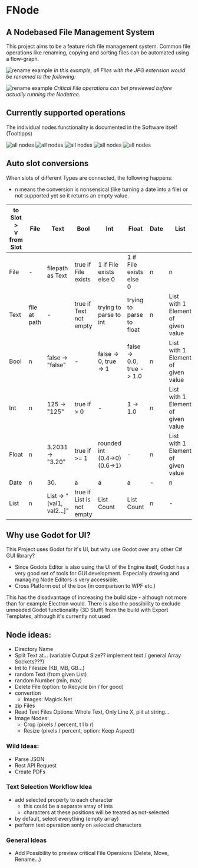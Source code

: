 # FNode
## A Nodebased File Management System

This project aims to be a feature rich file management system. Common file operations like renaming, copying and sorting files can be automated using a flow-graph.

![rename example](doc/rename_example_1.png)
*In this example, all Files with the JPG extension would be renamed to the following:*

![rename example](doc/rename_preview.png)
*Critical File operations can bei previewed before actually running the Nodetree.*

## Currently supported operations
The individual nodes functionality is documented in the Software itself (Tooltipps)

![all nodes](doc/nodes_file.png)
![all nodes](doc/nodes_text.png)
![all nodes](doc/nodes_math.png)
![all nodes](doc/nodes_list.png)
![all nodes](doc/nodes_other.png)

## Auto slot conversions

When slots of different Types are connected, the following happens:
- n means the conversion is nonsensical (like turning a date into a file) or not supported yet so it returns an empty value.

| to Slot > <br>v from Slot |File |Text   |Bool   |Int    |Float   |Date   |List| 
|-|-|-|-|-|-|-|-| 
|File|-|filepath as Text|true if File exists|1 if File exists else 0|1 if File exists else 0|n|n| 
|Text|file at path|-|true if Text not empty|trying to parse to int|trying to parse to float|n|List with 1 Element of given value| 
|Bool|n|false → "false" |-|false -> 0, true -> 1|false -> 0.0, true -> 1.0|n|List with 1 Element of given value| 
|Int|n|125  -> "125"|true if > 0|-|1 -> 1.0|n|List with 1 Element of given value| 
|Float|n|3.2031 -> "3.20"|true if >= 1|rounded int (0.4->0)<br>(0.6->1)|-|n|List with 1 Element of given value| 
|Date|n|30.|a|a|a|-|n| 
|List|n|List -> "[val1, val2...]"|true if List is not empty|List Count|List Count|n|-|

## Why use Godot for UI?
This Project uses Godot for it's UI, but why use Godot over any other C# GUI library?
- Since Godots Editor is also using the UI of the Engine itself, Godot has a very good set of tools for GUI development. Especially drawing and managing Node Editors is very accessible.
- Cross Platform out of the box (in comparison to WPF etc.)

This has the disadvantage of increasing the build size - although not more than for example Electron would. There is also the possibility to exclude unneeded Godot functionality (3D Stuff) from the build with Export Templates, although it's currently not used

## Node ideas:
- Directory Name
- Split Text at... (variable Output Size?? implement text / general Array Sockets???)
- Int to Filesize (KB, MB, GB...)
- random Text (from given List)
- random Number (min, max)
- Delete File (option: to Recycle bin / for good)
- convertion
    - Images: Magick.Net
- zip Files
- Read Text Files
    Options: Whole Text, Only Line X, plit at string...
- Image Nodes:
    - Crop (pixels / percent, t l b r)
    - Resize (pixels / percent, option: Keep Aspect)

### Wild Ideas:
- Parse JSON
- Rest API Request
- Create PDFs

### Text Selection Workflow Idea
- add selected property to each character
    - this could be a separate array of ints
    - characters at these positions will be treated as not-selected
- by default, select everything (empty array)
- perform text operation sonly on selected characters

### General Ideas
- Add Possibility to preview critical File Operaions (Delete, Move, Rename...)
